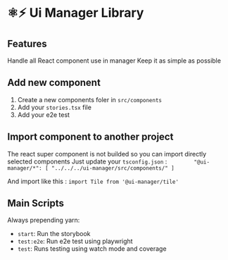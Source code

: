# ⚛️⚡ Ui Manager Library

## Features

Handle all React component use in manager
Keep it as simple as possible

## Add new component

1. Create a new components foler in `src/components`
2. Add your `stories.tsx` file
3. Add your e2e test

## Import component to another project

The react super component is not builded so you can import directly selected components
Just update your `tsconfig.json` :
`         "@ui-manager/*": [
        "../../../ui-manager/src/components/"
      ]
    `

And import like this :
`import Tile from '@ui-manager/tile'`

## Main Scripts

Always prepending yarn:

- `start`: Run the storybook
- `test:e2e`: Run e2e test using playwright
- `test`: Runs testing using watch mode and coverage
